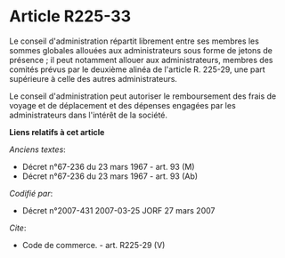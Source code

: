 # Article R225-33

Le conseil d'administration répartit librement entre ses membres les sommes globales allouées aux administrateurs sous forme
de jetons de présence ; il peut notamment allouer aux administrateurs, membres des comités prévus par le deuxième alinéa de
l'article R. 225-29, une part supérieure à celle des autres administrateurs.

Le conseil d'administration peut autoriser le remboursement des frais de voyage et de déplacement et des dépenses engagées
par les administrateurs dans l'intérêt de la société.

**Liens relatifs à cet article**

_Anciens textes_:

  - Décret n°67-236 du 23 mars 1967 - art. 93 (M)
  - Décret n°67-236 du 23 mars 1967 - art. 93 (Ab)

_Codifié par_:

  - Décret n°2007-431 2007-03-25 JORF 27 mars 2007

_Cite_:

  - Code de commerce. - art. R225-29 (V)

